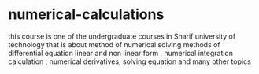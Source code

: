 # numerical-calculations
this course is one of the undergraduate courses in Sharif university of technology that is about method of numerical solving methods of differential equation linear and non linear form , numerical integration calculation , numerical derivatives, solving equation and many other topics  
